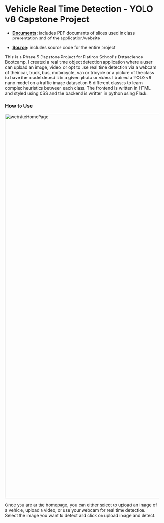 ﻿# Vehicle Real Time Detection - YOLO v8 Capstone Project

- **[Documents](./documents):** includes PDF documents of slides used in class presentation and of the application/website

- **[Source](./source):** includes source code for the entire project

This is a Phase 5 Capstone Project for Flatiron School's Datascience Bootcamp. I created a real time object detection application where a user can upload an image, video, or opt to use real time detection via a webcam of their car, truck, bus, motorcycle, van or tricycle or a picture of the class to have the model detect it in a given photo or video. I trained a YOLO v8 nano model on a traffic image dataset on 6 different classes to learn complex heuristics between each class. The frontend is written in HTML and styled using CSS and the backend is written in python using Flask. 

### How to Use

<img width="1262" alt="websiteHomePage" src="https://github.com/user-attachments/assets/35abb5d6-6078-4958-a138-4b16317dcb59">

Once you are at the homepage, you can either select to upload an image of a vehicle, upload a video, or use your webcam for real time detection. Select the image you want to detect and click on upload image and detect.





